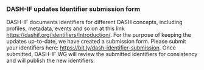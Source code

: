 ### DASH-IF updates Identifier submission form

DASH-IF documents identifiers for different DASH concepts, including profiles, metadata, events and so on at this link https://dashif.org/identifiers/introduction/. For the purpose of keeping the updates up-to-date, we have created a submission form. Please submit your identifiers here: https://bit.ly/dash-identifier-submission.
Once submitted, DASH-IF WG will review the submitted identifiers for consistency and will publish the new identifiers.
